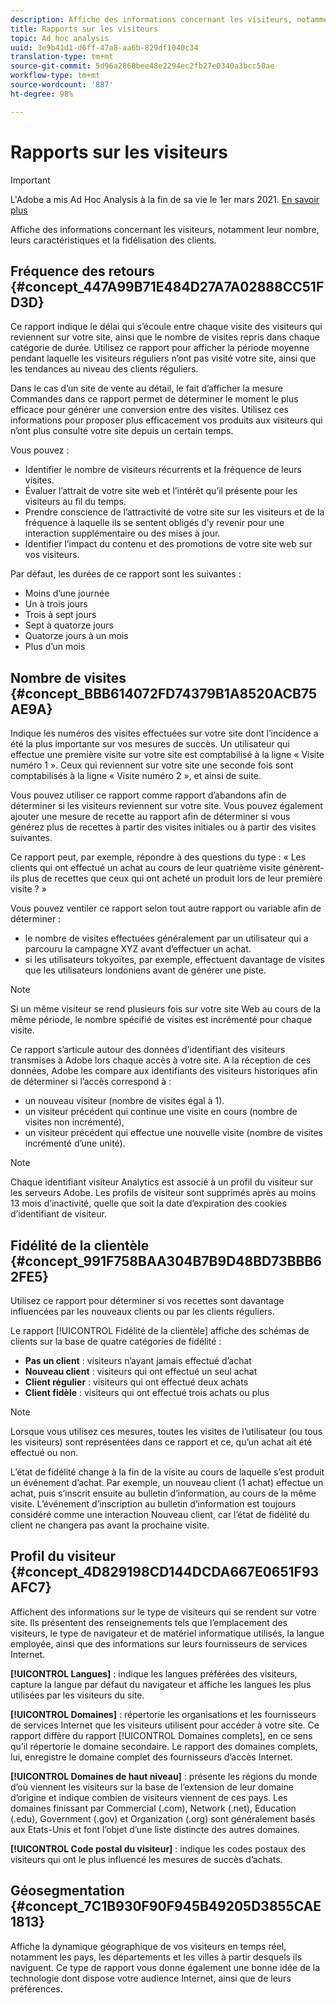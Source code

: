 ```yaml
---
description: Affiche des informations concernant les visiteurs, notamment leur nombre, leurs caractéristiques et la fidélisation des clients.
title: Rapports sur les visiteurs
topic: Ad hoc analysis
uuid: 3e9b41d1-d6ff-47a8-aa6b-829df1040c34
translation-type: tm+mt
source-git-commit: 5d96a2868bee48e2294ec2fb27e0340a3bcc50ae
workflow-type: tm+mt
source-wordcount: '887'
ht-degree: 98%

---
```



# Rapports sur les visiteurs

>[!IMPORTANT]
>
>L&#39;Adobe a mis Ad Hoc Analysis à la fin de sa vie le 1er mars 2021. [En savoir plus](https://adobe.ly/discoverworkspace)

Affiche des informations concernant les visiteurs, notamment leur nombre, leurs caractéristiques et la fidélisation des clients.

## Fréquence des retours {#concept_447A99B71E484D27A7A02888CC51FD3D}

Ce rapport indique le délai qui s’écoule entre chaque visite des visiteurs qui reviennent sur votre site, ainsi que le nombre de visites repris dans chaque catégorie de durée. Utilisez ce rapport pour afficher la période moyenne pendant laquelle les visiteurs réguliers n’ont pas visité votre site, ainsi que les tendances au niveau des clients réguliers.

<!-- 

c_reports_return_freq.xml

 -->

Dans le cas d’un site de vente au détail, le fait d’afficher la mesure Commandes dans ce rapport permet de déterminer le moment le plus efficace pour générer une conversion entre des visites. Utilisez ces informations pour proposer plus efficacement vos produits aux visiteurs qui n’ont plus consulté votre site depuis un certain temps.

Vous pouvez :

* Identifier le nombre de visiteurs récurrents et la fréquence de leurs visites.
* Évaluer l’attrait de votre site web et l’intérêt qu’il présente pour les visiteurs au fil du temps.
* Prendre conscience de l’attractivité de votre site sur les visiteurs et de la fréquence à laquelle ils se sentent obligés d’y revenir pour une interaction supplémentaire ou des mises à jour.
* Identifier l’impact du contenu et des promotions de votre site web sur vos visiteurs.

Par défaut, les durées de ce rapport sont les suivantes :

* Moins d’une journée
* Un à trois jours
* Trois à sept jours
* Sept à quatorze jours
* Quatorze jours à un mois
* Plus d’un mois

## Nombre de visites {#concept_BBB614072FD74379B1A8520ACB75AE9A}

Indique les numéros des visites effectuées sur votre site dont l’incidence a été la plus importante sur vos mesures de succès. Un utilisateur qui effectue une première visite sur votre site est comptabilisé à la ligne « Visite numéro 1 ». Ceux qui reviennent sur votre site une seconde fois sont comptabilisés à la ligne « Visite numéro 2 », et ainsi de suite.

<!-- 

c_reports_visit_number.xml

 -->

Vous pouvez utiliser ce rapport comme rapport d’abandons afin de déterminer si les visiteurs reviennent sur votre site. Vous pouvez également ajouter une mesure de recette au rapport afin de déterminer si vous générez plus de recettes à partir des visites initiales ou à partir des visites suivantes.

Ce rapport peut, par exemple, répondre à des questions du type : « Les clients qui ont effectué un achat au cours de leur quatrième visite génèrent-ils plus de recettes que ceux qui ont acheté un produit lors de leur première visite ? »

Vous pouvez ventiler ce rapport selon tout autre rapport ou variable afin de déterminer :

* le nombre de visites effectuées généralement par un utilisateur qui a parcouru la campagne XYZ avant d’effectuer un achat.
* si les utilisateurs tokyoïtes, par exemple, effectuent davantage de visites que les utilisateurs londoniens avant de générer une piste.

>[!NOTE]
>
>Si un même visiteur se rend plusieurs fois sur votre site Web au cours de la même période, le nombre spécifié de visites est incrémenté pour chaque visite.

Ce rapport s’articule autour des données d’identifiant des visiteurs transmises à Adobe lors chaque accès à votre site. A la réception de ces données, Adobe les compare aux identifiants des visiteurs historiques afin de déterminer si l’accès correspond à :

* un nouveau visiteur (nombre de visites égal à 1).
* un visiteur précédent qui continue une visite en cours (nombre de visites non incrémenté),
* un visiteur précédent qui effectue une nouvelle visite (nombre de visites incrémenté d’une unité).

>[!NOTE]
>
>Chaque identifiant visiteur Analytics est associé à un profil du visiteur sur les serveurs Adobe. Les profils de visiteur sont supprimés après au moins 13 mois d’inactivité, quelle que soit la date d’expiration des cookies d’identifiant de visiteur.

## Fidélité de la clientèle {#concept_991F758BAA304B7B9D48BD73BBB62FE5}

Utilisez ce rapport pour déterminer si vos recettes sont davantage influencées par les nouveaux clients ou par les clients réguliers.

<!-- 

c_reports_customerloyalty.xml

 -->

Le rapport [!UICONTROL Fidélité de la clientèle] affiche des schémas de clients sur la base de quatre catégories de fidélité :

* **Pas un client** : visiteurs n’ayant jamais effectué d’achat
* **Nouveau client** : visiteurs qui ont effectué un seul achat
* **Client régulier** : visiteurs qui ont effectué deux achats
* **Client fidèle** : visiteurs qui ont effectué trois achats ou plus

>[!NOTE]
>
>Lorsque vous utilisez ces mesures, toutes les visites de l’utilisateur (ou tous les visiteurs) sont représentées dans ce rapport et ce, qu’un achat ait été effectué ou non.

L’état de fidélité change à la fin de la visite au cours de laquelle s’est produit un événement d’achat. Par exemple, un nouveau client (1 achat) effectue un achat, puis s’inscrit ensuite au bulletin d’information, au cours de la même visite. L’événement d’inscription au bulletin d’information est toujours considéré comme une interaction Nouveau client, car l’état de fidélité du client ne changera pas avant la prochaine visite.

## Profil du visiteur {#concept_4D829198CD144DCDA667E0651F93AFC7}

Affichent des informations sur le type de visiteurs qui se rendent sur votre site. Ils présentent des renseignements tels que l’emplacement des visiteurs, le type de navigateur et de matériel informatique utilisés, la langue employée, ainsi que des informations sur leurs fournisseurs de services Internet.

<!-- 

c_reports_visitor_profile.xml

 -->

**[!UICONTROL Langues]** : indique les langues préférées des visiteurs, capture la langue par défaut du navigateur et affiche les langues les plus utilisées par les visiteurs du site.

**[!UICONTROL Domaines]** : répertorie les organisations et les fournisseurs de services Internet que les visiteurs utilisent pour accéder à votre site. Ce rapport diffère du rapport [!UICONTROL Domaines complets], en ce sens qu’il répertorie le domaine secondaire. Le rapport des domaines complets, lui, enregistre le domaine complet des fournisseurs d’accès Internet.

**[!UICONTROL Domaines de haut niveau]** : présente les régions du monde d’où viennent les visiteurs sur la base de l’extension de leur domaine d’origine et indique combien de visiteurs viennent de ces pays. Les domaines finissant par Commercial (.com), Network (.net), Education (.edu), Government (.gov) et Organization (.org) sont généralement basés aux Etats-Unis et font l’objet d’une liste distincte des autres domaines.

**[!UICONTROL Code postal du visiteur]** : indique les codes postaux des visiteurs qui ont le plus influencé les mesures de succès d’achats.

## Géosegmentation {#concept_7C1B930F90F945B49205D3855CAE1813}

<!-- 

c_reports_geosegmentation.xml

 -->

Affiche la dynamique géographique de vos visiteurs en temps réel, notamment les pays, les départements et les villes à partir desquels ils naviguent. Ce type de rapport vous donne également une bonne idée de la technologie dont dispose votre audience Internet, ainsi que de leurs préférences.
